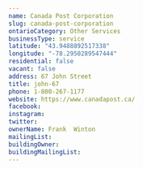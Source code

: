 ```yaml
---
name: Canada Post Corporation 
slug: canada-post-corporation
ontarioCategory: Other Services
businessType: service
latitude: "43.9488892517338"
longitude: "-78.2950289547444"
residential: false
vacant: false
address: 67 John Street
title: john-67
phone: 1-800-267-1177
website: https://www.canadapost.ca/
facebook: 
instagram: 
twitter: 
ownerName: Frank  Winton
mailingList: 
buildingOwner: 
buildingMailingList: 
---
```



